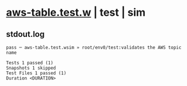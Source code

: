 # [aws-table.test.w](../../../../../../tests/sdk_tests/table/aws-table.test.w) | test | sim

## stdout.log
```log
pass ─ aws-table.test.wsim » root/env0/test:validates the AWS topic name

Tests 1 passed (1)
Snapshots 1 skipped
Test Files 1 passed (1)
Duration <DURATION>
```

